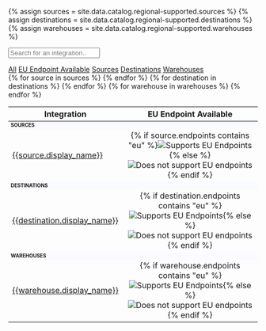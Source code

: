 {% assign sources = site.data.catalog.regional-supported.sources %}
{% assign destinations = site.data.catalog.regional-supported.destinations %}
{% assign warehouses = site.data.catalog.regional-supported.warehouses %}

<input class="table-search" type="text" id="filterInput" onkeyup="searchFilter()"
  placeholder="Search for an integration..">
<div class="button-container" id="btnContainer">
  <a href="#" id="all" class="button button-link active">All</a>
  <a href="#" id="eu-endpoint" class="button button-link">EU Endpoint Available</a>
  <a href="#" id="source" class="button button-link">Sources</a>
  <a href="#" id="destination" class="button button-link">Destinations</a>
  <a href="#" id="warehouse" class="button button-link">Warehouses</a>
</div>


<table id="settingsTable">
  <thead>
    <tr>
      <th>Integration</th>
      <th style="text-align:center">EU Endpoint Available</th>
    </tr>
  </thead>
  <tbody>
    <tr class="settingRow source eu-endpoint">
      <td colspan="3" style="font-weight: bold; background-color:fafbff;font-size: 10px; text-transform: uppercase;"
        id="settingRow">
        Sources</td>
    </tr>
    {% for source in sources %}
    <tr class="settingRow source {% if source.endpoints contains 'eu' %}eu-endpoint{%endif%}" id="settingRow">
      <td><a href="/docs/{{source.url}}">{{source.display_name}}</a></td>
      <td style="text-align:center">{% if source.endpoints contains "eu" %}<img alt="Supports EU Endpoints" class="inline"
          src="/docs/images/supported.svg" />{% else %}<img alt="Does not support EU endpoints" class="inline"
          src="/docs/images/unsupported.svg" />{% endif %}</td>
    </tr>
    {% endfor %}
    <tr class="settingRow destination eu-endpoint">
      <td colspan="3" style="font-weight: bold; background-color:fafbff;font-size: 10px; text-transform: uppercase;"
        id="settingRow">
        Destinations</td>
    </tr>
    {% for destination in destinations %}
    <tr class="settingRow destination {% if destination.endpoints contains 'eu' %}eu-endpoint{%endif%}"
      id="settingRow">
      <td><a href="/docs/{{destination.url}}">{{destination.display_name}}</a></td>
      <td style="text-align:center">{% if destination.endpoints contains "eu" %}<img alt="Supports EU Endpoints" class="inline"
          src="/docs/images/supported.svg" />{% else %}<img alt="Does not support EU endpoints" class="inline"
          src="/docs/images/unsupported.svg" />{% endif %}</td>
    </tr>
    {% endfor %}
    <tr class="settingRow warehouse eu-endpoint">
      <td colspan="3" style="font-weight: bold; background-color:fafbff;font-size: 10px; text-transform: uppercase;"
        id="settingRow">
        Warehouses</td>
    </tr>
    {% for warehouse in warehouses %}
    <tr class="settingRow warehouse {% if warehouse.endpoints contains 'eu' %}eu-endpoint{%endif%}" id="settingRow">
      <td><a href="/docs/{{warehouse.url}}">{{warehouse.display_name}}</a></td>
      <td style="text-align:center">{% if warehouse.endpoints contains "eu" %}<img alt="Supports EU Endpoints" class="inline"
          src="/docs/images/supported.svg" />{% else %}<img alt="Does not support EU endpoints" class="inline"
          src="/docs/images/unsupported.svg" />{% endif %}</td>
    </tr>
    {% endfor %}
  </tbody>
</table>

<script>
  function searchFilter() {
    var input, filter, table, tr, td, i, txtValue;

    input = document.getElementById("filterInput");
    filter = input.value.toUpperCase();
    table = document.getElementById("settingsTable");
    tr = document.getElementsByClassName("settingRow");
    for (i = 0; i < tr.length; i++) {
      td = tr[i].getElementsByTagName("td")[0];
      if (td) {
        txtValue = td.textContent || td.innerText;
        if (txtValue.toUpperCase().indexOf(filter) > -1) {
          tr[i].style.display = "";
        } else {
          tr[i].style.display = "none"
        }
      }
    }
  }
</script>
